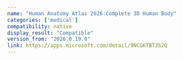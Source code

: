 ```yaml
---
name: "Human Anatomy Atlas 2026:Complete 3D Human Body"
categories: ['medical']
compatibility: native
display_result: "Compatible"
version_from: "2026.0.19.0"
link: https://apps.microsoft.com/detail/9NCGKTBT3S2Q
---
```

